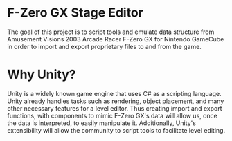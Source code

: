 # F-Zero GX Stage Editor
The goal of this project is to script tools and emulate data structure from Amusement Visions 2003 Arcade Racer F-Zero GX for Nintendo GameCube in order to import and export proprietary files to and from the game.

# Why Unity?
Unity is a widely known game engine that uses C# as a scripting language. Unity already handles tasks such as rendering, object placement, and many other necessary features for a level editor. Thus creating import and export functions, with components to mimic F-Zero GX's data will allow us, once the data is interpreted, to easily manipulate it. Additionally, Unity's extensibility will allow the community to script tools to facilitate level editing.
